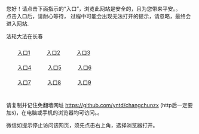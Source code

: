 您好！请点击下面指示的“入口”，浏览此网站是安全的，且为您带来平安。。 <br/>
点击入口后，请耐心等待， 过程中可能会出现无法打开的提示，请忽略，最终会进入网站. </br>

法轮大法在长春<br/>
<div style="padding:10px"><a style="margin:20px" target="_blank" href="https://d2p9n6i0zva5ic.cloudfront.net/2Qpsp?ncitewtt" id="ccLink1" rel="nofollow">入口1</a> <a target="_blank" style="margin:20px" href="https://d3l2xeoav7rc3q.cloudfront.net/2Qpsp?cxcylmp" id="ccLink2" rel="nofollow">入口2</a> <a style="margin:20px" target="_blank" href="https://d2w8kso8e4ys0r.cloudfront.net/2Qpsp?absko" id="ccLink3" rel="nofollow">入口3</a></div>

<div style="padding:10px" ><a style="margin:20px" target="_blank" href="https://d2p9n6i0zva5ic.cloudfront.net/2Qpsp?ncitewtt" id="ccLink4" rel="nofollow">入口4</a> <a style="margin:20px" href="https://d3l2xeoav7rc3q.cloudfront.net/2Qpsp?cxcylmp" target="_blank" id="ccLink5" rel="nofollow">入口5</a> <a style="margin:20px" href="https://d2w8kso8e4ys0r.cloudfront.net/2Qpsp?absko" target="_blank" id="ccLink6" rel="nofollow">入口6</a></div>

<div style="padding:10px"><a style="margin:20px" target="_blank" href="https://d2p9n6i0zva5ic.cloudfront.net/2Qpsp?ncitewtt" id="ccLink7" rel="nofollow">入口7</a> <a style="margin:20px" href="https://d3l2xeoav7rc3q.cloudfront.net/2Qpsp?cxcylmp" target="_blank" id="ccLink8" rel="nofollow">入口8</a> <a style="margin:20px" target="_blank" href="https://d2w8kso8e4ys0r.cloudfront.net/2Qpsp?absko" id="ccLink9" rel="nofollow">入口9</a></div>

<br/>



请复制并记住免翻墙网址 https://github.com/yntd/changchunzx (http后一定要加s)，在电脑或手机的浏览器均可访问。。<br/>

微信如提示停止访问该网页，须先点击右上角，选择浏览器打开。
